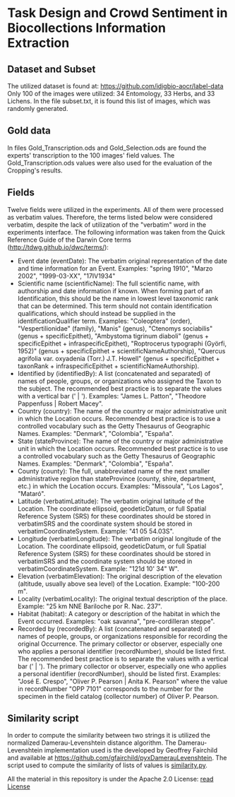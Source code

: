 # Task Design and Crowd Sentiment in Biocollections Information Extraction

## Dataset and Subset
The utilized dataset is found at: https://github.com/idigbio-aocr/label-data
Only 100 of the images were utilized: 34 Entomology, 33 Herbs, and 33 Lichens.
In the file subset.txt, it is found this list of images, which was randomly generated.

## Gold data
In files Gold_Transcription.ods and Gold_Selection.ods are found the experts' transcription to the 100 images' field values.
The Gold_Transcription.ods values were also used for the evaluation of the Cropping's results.

## Fields
Twelve fields were utilized in the experiments. All of them were processed as verbatim values. Therefore, the terms listed below were considered verbatim, despite the lack of utilization of the "verbatim" word in the experiments interface. The following information was taken from the Quick Reference Guide of the Darwin Core terms (http://tdwg.github.io/dwc/terms/):
- Event date (eventDate): The verbatim original representation of the date and time information for an Event. Examples: "spring 1910", "Marzo 2002", "1999-03-XX", "17IV1934"
- Scientific name (scientificName): The full scientific name, with authorship and date information if known. When forming part of an Identification, this should be the name in lowest level taxonomic rank that can be determined. This term should not contain identification qualifications, which should instead be supplied in the identificationQualifier term. Examples: "Coleoptera" (order), "Vespertilionidae" (family), "Manis" (genus), "Ctenomys sociabilis" (genus + specificEpithet), "Ambystoma tigrinum diaboli" (genus + specificEpithet + infraspecificEpithet), "Roptrocerus typographi (Györfi, 1952)" (genus + specificEpithet + scientificNameAuthorship), "Quercus agrifolia var. oxyadenia (Torr.) J.T. Howell" (genus + specificEpithet + taxonRank + infraspecificEpithet + scientificNameAuthorship).
- Identified by (identifiedBy): A list (concatenated and separated) of names of people, groups, or organizations who assigned the Taxon to the subject. The recommended best practice is to separate the values with a vertical bar (' | '). Examples: "James L. Patton", "Theodore Pappenfuss | Robert Macey".
- Country (country): The name of the country or major administrative unit in which the Location occurs. Recommended best practice is to use a controlled vocabulary such as the Getty Thesaurus of Geographic Names. Examples: "Denmark", "Colombia", "España".
- State (stateProvince): The name of the country or major administrative unit in which the Location occurs. Recommended best practice is to use a controlled vocabulary such as the Getty Thesaurus of Geographic Names. Examples: "Denmark", "Colombia", "España".
- County (county): The full, unabbreviated name of the next smaller administrative region than stateProvince (county, shire, department, etc.) in which the Location occurs. Examples: "Missoula", "Los Lagos", "Mataró".
- Latitude (verbatimLatitude): The verbatim original latitude of the Location. The coordinate ellipsoid, geodeticDatum, or full Spatial Reference System (SRS) for these coordinates should be stored in verbatimSRS and the coordinate system should be stored in verbatimCoordinateSystem. Example: "41 05 54.03S".
- Longitude (verbatimLongitude): The verbatim original longitude of the Location. The coordinate ellipsoid, geodeticDatum, or full Spatial Reference System (SRS) for these coordinates should be stored in verbatimSRS and the coordinate system should be stored in verbatimCoordinateSystem. Example: "121d 10' 34" W".
- Elevation (verbatimElevation): The original description of the elevation (altitude, usually above sea level) of the Location. Example: "100-200 m".
- Locality (verbatimLocality): The original textual description of the place. Example: "25 km NNE Bariloche por R. Nac. 237".
- Habitat (habitat): A category or description of the habitat in which the Event occurred. Examples: "oak savanna", "pre-cordilleran steppe".
- Recorded by (recordedBy): A list (concatenated and separated) of names of people, groups, or organizations responsible for recording the original Occurrence. The primary collector or observer, especially one who applies a personal identifier (recordNumber), should be listed first. The recommended best practice is to separate the values with a vertical bar (' | '). The primary collector or observer, especially one who applies a personal identifier (recordNumber), should be listed first. Examples: "José E. Crespo", "Oliver P. Pearson | Anita K. Pearson" where the value in recordNumber "OPP 7101" corresponds to the number for the specimen in the field catalog (collector number) of Oliver P. Pearson.

## Similarity script
In order to compute the similarity between two strings it is utilized the normalized Damerau-Levenshtein distance algorithm. The Damerau-Levenshtein implementation used is the developed by Geoffrey Fairchild and available at https://github.com/gfairchild/pyxDamerauLevenshtein.
The script used to compute the similarity of lists of values is [similarity.py](https://github.com/acislab/HuMaIN_Crowdsourcing_Complexity/blob/master/similarity.py).

All the material in this repository is under the Apache 2.0 License: [read License](https://github.com/acislab/HuMaIN_Crowdsourcing_Complexity/blob/master/LICENSE)